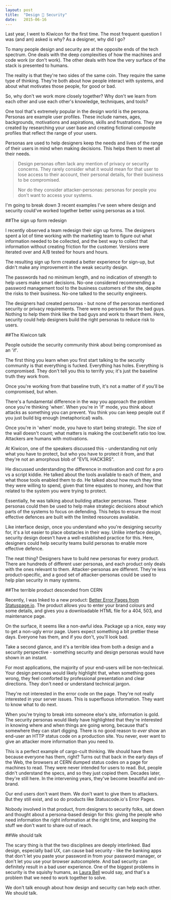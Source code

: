 ```yaml
---
layout: post
title:  "Design 💞 Security"
date:   2015-06-16
---
```


<p class="intro"><span class="dropcap">L</span>ast year, I went to Kiwicon for the first time. The most frequent question I was (and am) asked is why? As a designer, why did I go?</p>

To many people design and security are at the opposite ends of the tech spectrum. One deals with the deep complexities of how the machines and code work (or don't work). The other deals with how the very surface of the stack is presented to humans.

The reality is that they're two sides of the same coin. They require the same type of thinking. They're both about how people interact with systems, and about what motivates those people, for good or bad.

So, why don't we work more closely together? Why don't we learn from each other and use each other's knowledge, techniques, and tools?

One tool that's extremely popular in the design world is the persona. Personas are example user profiles. These include names, ages, backgrounds, motivations and aspirations, skills and frustrations. They are created by researching your user base and creating fictional composite profiles that reflect the range of your users.

Personas are used to help designers keep the needs and lives of the range of their users in mind when making decisions. This helps them to meet all their needs.

> Design personas often lack any mention of privacy or security concerns. They rarely consider what it would mean for that user to lose access to their account, their personal details, for their business to be compromised.
>
> Nor do they consider attacker-personas: personas for people you don't want to access your systems. 

I'm going to break down 3 recent examples I've seen where design and security could've worked together better using personas as a tool.

##The sign up form redesign

I recently observed a team redesign their sign up forms. The designers spent a lot of time working with the marketing team to figure out what information needed to be collected, and the best way to collect that information without creating friction for the customer. Versions were iterated over and A/B tested for hours and hours. 

The resulting sign up form created a better experience for sign-up, but didn't make any improvement in the weak security design. 

The passwords had no minimum length, and no indication of strength to help users make smart decisions. No-one considered recommending a password management tool to the business customers of the site, despite the risks to their business. No-one talked to the security engineers.

The designers had created personas - but none of the personas mentioned security or privacy requirements. There were no personas for the bad guys. Nothing to help them think like the bad guys and work to thwart them. Here, security could help designers build the right personas to reduce risk to users.

##The Kiwicon talk

People outside the security community think about being compromised as an 'if'.

The first thing you learn when you first start talking to the security community is that everything is fucked. Everything has holes. Everything is compromised. They don't tell you this to terrify you; it's just the baseline truth they work from.

Once you're working from that baseline truth, it's not a matter of if you'll be compromised, but when.

There's a fundamental difference in the way you approach the problem once you're thinking 'when'. When you're in 'if' mode, you think about attacks as something you can prevent. You think you can keep people out if you just build big enough (metaphorical) walls.

Once you're in 'when' mode, you have to start being strategic. The size of the wall doesn't count; what matters is making the cost:benefit ratio too low. Attackers are humans with motivations.

At Kiwicon, one of the speakers discussed this - understanding not only what you have to protect, but who you have to protect it from, and that they're not an amorphous blob of "EV1L HACK3RS".

He discussed understanding the difference in motivation and cost for a pro vs a script kiddie. He talked about the tools available to each of them, and what those tools enabled them to do. He talked about how much they time they were willing to spend, given that time equates to money, and how that related to the system you were trying to protect.

Essentially, he was talking about building attacker personas. These personas could then be used to help make strategic decisions about which parts of the systems to focus on defending. This helps to ensure the most effective defences are built with the limited resources available.

Like interface design, once you understand who you're designing security for, it's a lot easier to place obstacles in their way. Unlike interface design, security design doesn't have a well-established practice for this. Here, designers could help security teams build personas to enable more effective defence.

The neat thing? Designers have to build new personas for every product. There are hundreds of different user personas, and each product only deals with the ones relevant to them. Attacker-personas are different. They're less product-specific, and a good set of attacker-personas could be used to help plan security in many systems.

##The terrible product descended from CERN

Recently, I was lnked to a new product: [Better Error Pages from Statuspage.io](https://better-error-pages.statuspage.io). The product allows you to enter your brand colours and some details, and gives you a downloadable HTML file for a 404, 503, and maintenance page.

On the surface, it seems like a non-awful idea. Package up a nice, easy way to get a non-ugly error page. Users expect something a bit prettier these days. Everyone has them, and if you don't, you'll look bad.

Take a second glance, and it's a terrible idea from both a design and a security perspective - something security and design personas would have shown in an instant.

For most applications, the majority of your end-users will be non-technical. Your design personas would likely highlight that, when something goes wrong, they feel comforted by professional presentation and clear directions. They don't need or understand technical jargon.

They're not interested in the error code on the page. They're not really interested in your server issues. This is superfluous information. They want to know what to do next.

When you're trying to break into someone else's site, information is gold. The security personas would likely have highlighted that they're interested in knowing where and when things are going wrong, because that's somewhere they can start digging. There is no good reason to _ever_ show an end-user an HTTP status code on a production site. You never, ever want to give an attacker more information than you need to.

This is a perfect example of cargo-cult thinking. We should have them because everyone has them, right? Turns out that back in the early days of the Web, the browsers at CERN dumped status codes on a page for machines to read. They were never intended for users to read. But, people didn't understand the specs, and so they just copied them. Decades later, they're still here. In the intervening years, they've become beautiful and on-brand.

Our end users don't want them. We don't want to give them to attackers. But they still exist, and so do products like Statuscode.io's Error Pages.

Nobody involved in that product, from designers to security folks, sat down and thought about a persona-based design for this: giving the people who need information the right information at the right time, and keeping the stuff we don't want to share out of reach.

##We should talk

The scary thing is that the two disciplines are deeply interlinked. Bad design, especially bad UX, can cause bad security - like the banking apps that don't let you paste your password in from your password manager, or don't let you use your browser autocomplete. And bad security can definitely result in a bad user experience. One of the biggest problems in security is the squishy humans, as [Laura Bell](http://www.twitter.com/lady_nerd) would say, and that's a problem that we need to work together to solve.

We don't talk enough about how design and security can help each other. We should talk.


